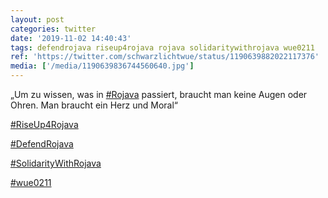 ```yaml
---
layout: post
categories: twitter
date: '2019-11-02 14:40:43'
tags: defendrojava riseup4rojava rojava solidaritywithrojava wue0211
ref: 'https://twitter.com/schwarzlichtwue/status/1190639882022117376'
media: ['/media/1190639836744560640.jpg']
---
```

„Um zu wissen, was in [#Rojava](/t/rojava) passiert, braucht man keine Augen oder Ohren. Man braucht ein Herz und Moral“

[#RiseUp4Rojava](/t/riseup4rojava)

[#DefendRojava](/t/defendrojava)

[#SolidarityWithRojava](/t/solidaritywithrojava)

[#wue0211](/t/wue0211) 